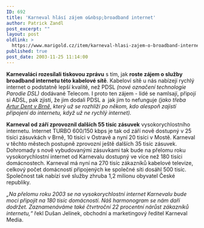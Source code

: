 ```yaml
---
ID: 692
title: 'Karneval hlásí zájem o&nbsp;broadband internet'
author: Patrick Zandl
post_excerpt: ""
layout: post
oldlink: >
  https://www.marigold.cz/item/karneval-hlasi-zajem-o-broadband-internet
published: true
post_date: 2003-11-25 11:14:00
---
```

<p>
<STRONG>Karnevaláci rozesílali tiskovou zprávu</STRONG> s tím, jak <STRONG>roste zájem o služby broadband internetu této kabelové sítě</STRONG>. Kabeloví sítě u nás nabízejí rychlý internet o podstatně lepší kvalitě, než PDSL <EM>(nové označení technologie Parodie DSL)</EM> dodávané Telecom. I proto ten zájem - lidé se namlsají, připojí si ADSL, pak zjistí, že&#160;jim&#160;dodali&#160;PDSL&#160;a&#160; jak jim to nefunguje <EM>(jako třeba </EM><A href="http://blog.maly.cz/index.php?item=606" target=_blank><EM>Artur Dent v Brně,</EM></A><EM> který už se rozhlíží po někom, kdo alespoň zajistí připojení do internetu, když už ne rychlý internet).</EM></p>

<p>
<STRONG>Karneval od září zprovoznil dalších 55 tisíc zásuvek</STRONG> vysokorychlostního internetu. Internet TURBO 600/150 kbps je tak od září nově dostupný v 25 tisíci zásuvkách v Brně, 10 tisíci v Ostravě a nyní 20 tisíci v Mostě. Karneval v těchto městech postupně zprovozní ještě dalších 35 tisíc zásuvek. Dohromady s nově vybudovanými zásuvkami tak bude na přelomu roku vysokorychlostní internet od Karnevalu dostupný ve více než 180 tisíci domácnostech. Karneval má nyní na 270 tisíc zákazníků kabelové televize, celkový počet domácností připojených ke společné síti dosáhl 500 tisíc. Společnost tak nabízí své služby zhruba 1,2 milionu obyvatel České republiky.</p>

<p>
<EM>&#8222;Na přelomu roku 2003 se na vysokorychlostní internet Karnevalu bude moci připojit na 180 tisíc domácností. Náš harmonogram se nám daří dodržet. Zaznamenáváme také čtvrtroční 22 procentní nárůst zákazníků internetu,&#8220;</EM> řekl Dušan Jelínek, obchodní a marketingový ředitel Karneval Media.</p>
